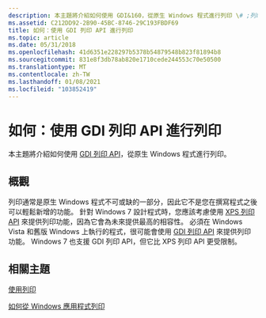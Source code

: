 ```yaml
---
description: 本主題將介紹如何使用 GDI&160，從原生 Windows 程式進行列印 \# ;列印&\# 160;Api。
ms.assetid: C212DD92-2B90-45BC-8746-29C193FBDF69
title: 如何：使用 GDI 列印 API 進行列印
ms.topic: article
ms.date: 05/31/2018
ms.openlocfilehash: 41d6351e228297b5378b54879548b823f81894b8
ms.sourcegitcommit: 831e8f3db78ab820e1710cede244553c70e50500
ms.translationtype: MT
ms.contentlocale: zh-TW
ms.lasthandoff: 01/08/2021
ms.locfileid: "103852419"
---
```

# <a name="how-to-print-using-the-gdi-print-api"></a>如何：使用 GDI 列印 API 進行列印

本主題將介紹如何使用 [GDI 列印 API](gdi-printing.md)，從原生 Windows 程式進行列印。

## <a name="overview"></a>概觀

列印通常是原生 Windows 程式不可或缺的一部分，因此它不是您在撰寫程式之後可以輕鬆新增的功能。 針對 Windows 7 設計程式時，您應該考慮使用 [XPS 列印 API](xps-printing.md) 來提供列印功能，因為它會為未來提供最高的相容性。 必須在 Windows Vista 和舊版 Windows 上執行的程式，很可能會使用 [GDI 列印 API](gdi-printing.md) 來提供列印功能。 Windows 7 也支援 GDI 列印 API，但它比 XPS 列印 API 更受限制。

## <a name="related-topics"></a>相關主題

<dl> <dt>

[使用列印](using-printing.md)
</dt> <dt>

[如何從 Windows 應用程式列印](how-to--print-from-a-windows-application.md)
</dt> </dl>

 

 



